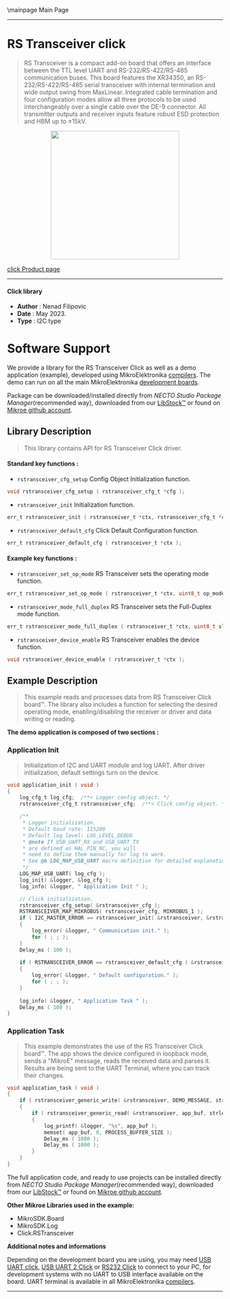 \mainpage Main Page

---
# RS Transceiver click

> RS Transceiver is a compact add-on board that offers an interface between the TTL level UART and 
> RS-232/RS-422/RS-485 communication buses. This board features the XR34350, 
> an RS-232/RS-422/RS-485 serial transceiver with internal termination and wide output swing from MaxLinear. 
> Integrated cable termination and four configuration modes allow all three protocols 
> to be used interchangeably over a single cable over the DE-9 connector. 
> All transmitter outputs and receiver inputs feature robust ESD protection and HBM up to ±15kV.

<p align="center">
  <img src="https://download.mikroe.com/images/click_for_ide/rstransceiver_click.png" height=300px>
</p>

[click Product page](https://www.mikroe.com/rs-transceiver-click)

---


#### Click library

- **Author**        : Nenad Filipovic
- **Date**          : May 2023.
- **Type**          : I2C type


# Software Support

We provide a library for the RS Transceiver Click
as well as a demo application (example), developed using MikroElektronika
[compilers](https://www.mikroe.com/necto-studio).
The demo can run on all the main MikroElektronika [development boards](https://www.mikroe.com/development-boards).

Package can be downloaded/installed directly from *NECTO Studio Package Manager*(recommended way), downloaded from our [LibStock&trade;](https://libstock.mikroe.com) or found on [Mikroe github account](https://github.com/MikroElektronika/mikrosdk_click_v2/tree/master/clicks).

## Library Description

> This library contains API for RS Transceiver Click driver.

#### Standard key functions :

- `rstransceiver_cfg_setup` Config Object Initialization function.
```c
void rstransceiver_cfg_setup ( rstransceiver_cfg_t *cfg );
```

- `rstransceiver_init` Initialization function.
```c
err_t rstransceiver_init ( rstransceiver_t *ctx, rstransceiver_cfg_t *cfg );
```

- `rstransceiver_default_cfg` Click Default Configuration function.
```c
err_t rstransceiver_default_cfg ( rstransceiver_t *ctx );
```

#### Example key functions :

- `rstransceiver_set_op_mode` RS Transceiver sets the operating mode function.
```c
err_t rstransceiver_set_op_mode ( rstransceiver_t *ctx, uint8_t op_mode );
```

- `rstransceiver_mode_full_duplex` RS Transceiver sets the Full-Duplex mode function.
```c
err_t rstransceiver_mode_full_duplex ( rstransceiver_t *ctx, uint8_t slew, uint8_t dir1, uint8_t term );
```

- `rstransceiver_device_enable` RS Transceiver enables the device function.
```c
void rstransceiver_device_enable ( rstransceiver_t *ctx );
```

## Example Description

> This example reads and processes data from RS Transceiver Click board™.
> The library also includes a function for selecting the desired operating mode, 
> enabling/disabling the receiver or driver and data writing or reading.

**The demo application is composed of two sections :**

### Application Init

> Initialization of I2C and UART module and log UART.
> After driver initialization, default settings turn on the device.

```c
void application_init ( void ) 
{
    log_cfg_t log_cfg;  /**< Logger config object. */
    rstransceiver_cfg_t rstransceiver_cfg;  /**< Click config object. */

    /** 
     * Logger initialization.
     * Default baud rate: 115200
     * Default log level: LOG_LEVEL_DEBUG
     * @note If USB_UART_RX and USB_UART_TX 
     * are defined as HAL_PIN_NC, you will 
     * need to define them manually for log to work. 
     * See @b LOG_MAP_USB_UART macro definition for detailed explanation.
     */
    LOG_MAP_USB_UART( log_cfg );
    log_init( &logger, &log_cfg );
    log_info( &logger, " Application Init " );

    // Click initialization.
    rstransceiver_cfg_setup( &rstransceiver_cfg );
    RSTRANSCEIVER_MAP_MIKROBUS( rstransceiver_cfg, MIKROBUS_1 );
    if ( I2C_MASTER_ERROR == rstransceiver_init( &rstransceiver, &rstransceiver_cfg ) ) 
    {
        log_error( &logger, " Communication init." );
        for ( ; ; );
    }
    Delay_ms ( 100 );
    
    if ( RSTRANSCEIVER_ERROR == rstransceiver_default_cfg ( &rstransceiver ) )
    {
        log_error( &logger, " Default configuration." );
        for ( ; ; );
    }
    
    log_info( &logger, " Application Task " );
    Delay_ms ( 100 );
}
```

### Application Task

> This example demonstrates the use of the RS Transceiver Click board™.
> The app shows the device configured in loopback mode,
> sends a "MikroE" message, reads the received data and parses it.
> Results are being sent to the UART Terminal, where you can track their changes.

```c
void application_task ( void ) 
{
    if ( rstransceiver_generic_write( &rstransceiver, DEMO_MESSAGE, strlen( DEMO_MESSAGE ) ) )
    {
        if ( rstransceiver_generic_read( &rstransceiver, app_buf, strlen( DEMO_MESSAGE ) ) )
        {
            log_printf( &logger, "%s", app_buf );
            memset( app_buf, 0, PROCESS_BUFFER_SIZE );
            Delay_ms ( 1000 );
            Delay_ms ( 1000 );
        }
    }
}
```

The full application code, and ready to use projects can be installed directly from *NECTO Studio Package Manager*(recommended way), downloaded from our [LibStock&trade;](https://libstock.mikroe.com) or found on [Mikroe github account](https://github.com/MikroElektronika/mikrosdk_click_v2/tree/master/clicks).

**Other Mikroe Libraries used in the example:**

- MikroSDK.Board
- MikroSDK.Log
- Click.RSTransceiver

**Additional notes and informations**

Depending on the development board you are using, you may need
[USB UART click](https://www.mikroe.com/usb-uart-click),
[USB UART 2 Click](https://www.mikroe.com/usb-uart-2-click) or
[RS232 Click](https://www.mikroe.com/rs232-click) to connect to your PC, for
development systems with no UART to USB interface available on the board. UART
terminal is available in all MikroElektronika
[compilers](https://shop.mikroe.com/compilers).

---
